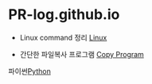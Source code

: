 # PR-log.github.io


- Linux command 정리 [Linux](https://github.com/PR-log/PR-log.github.io/blob/651d798178515cf1d703cd2a1440e488b69a8929/2021/12/22/%EB%A6%AC%EB%88%85%EC%8A%A4%20%EB%AA%85%EB%A0%B9%EC%96%B4.md)

- 간단한 파일복사 프로그램 [Copy Program](https://github.com/PR-log/PR-log.github.io/blob/a00cc8e3dc6bc3a18ed72fabba69456a1aca373d/2021/12/22/26.%20copy%20file)

파이썬[Python]()

